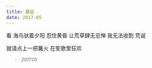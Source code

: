 ```yaml
---
title: 蔓延
date: 2017-05
---
```


看
海鸟驮着夕阳<!--more-->
忍住黄昏
让荒草肆无忌惮
我无法收割
荒诞

就请点上一把篝火
在笙歌里狂欢

<blockquote>
<p><small><i>2017.05</i></small></p>
</blockquote>